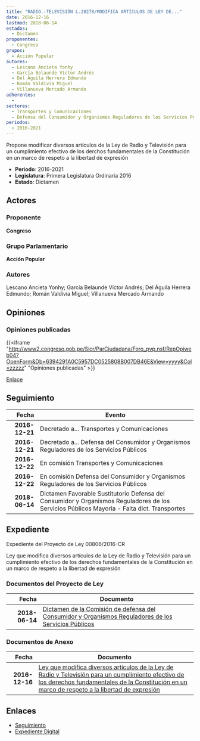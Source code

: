 ```yaml
---
title: "RADIO.-TELEVISIÓN L.28278/MODIFICA ARTÍCULOS DE LEY DE..."
date: 2016-12-16
lastmod: 2018-06-14
estados: 
  - Dictamen
proponentes: 
  - Congreso
grupos: 
  - Acción Popular
autores: 
  - Lescano Ancieta Yonhy
  - García Belaunde Víctor Andrés
  - Del Águila Herrera Edmundo
  - Román Valdivia Miguel
  - Villanueva Mercado Armando
adherentes: 
  - 
sectores: 
  - Transportes y Comunicaciones
  - Defensa del Consumidor y Organismos Reguladores de los Servicios Públicos
periodos: 
  - 2016-2021
---
```


Propone modificar diversos artículos de la Ley de Radio y Televisión para un cumplimiento efectivo de los derchos fundamentales de la Constitución en un marco de respeto a la libertad de expresión

- **Periodo**: 2016-2021
- **Legislatura**: Primera Legislatura Ordinaria 2016
- **Estado**: Dictamen

## Actores

### Proponente

**Congreso**

### Grupo Parlamentario

**Acción Popular**

### Autores

Lescano Ancieta Yonhy; García Belaunde Víctor Andrés; Del Águila Herrera Edmundo; Román Valdivia Miguel; Villanueva Mercado Armando


## Opiniones

### Opiniones publicadas

{{<iframe "http://www2.congreso.gob.pe/Sicr/ParCiudadana/Foro_pvp.nsf/RepOpiweb04?OpenForm&Db=6394291A0C5957DC0525808B007DB46E&View=yyyy&Col=zzzzz" "Opiniones publicadas" >}}

[Enlace](http://www2.congreso.gob.pe/Sicr/ParCiudadana/Foro_pvp.nsf/RepOpiweb04?OpenForm&Db=6394291A0C5957DC0525808B007DB46E&View=yyyy&Col=zzzzz)

## Seguimiento

| Fecha | Evento |
|------:|--------|
| **2016-12-21** | Decretado a... Transportes y Comunicaciones|
| **2016-12-21** | Decretado a... Defensa del Consumidor y Organismos Reguladores de los Servicios Públicos|
| **2016-12-22** | En comisión Transportes y Comunicaciones|
| **2016-12-22** | En comisión Defensa del Consumidor y Organismos Reguladores de los Servicios Públicos|
| **2018-06-14** | Dictamen Favorable Sustitutorio Defensa del Consumidor y Organismos Reguladores de los Servicios Públicos Mayoria - Falta dict. Transportes|


## Expediente

Expediente del Proyecto de Ley 00806/2016-CR

Ley que modifica diversos artículos de la Ley de Radio y Televisión para un cumplimiento efectivo de los derechos fundamentales de la Constitución en un marco de respeto a la libertad de expresión


### Documentos del Proyecto de Ley

| Fecha | Documento |
|------:|--------|
| **2018-06-14** | [Dictamen de la Comisión de defensa del Consumidor y Organismos Reguladores de los Servicios Públicos](http://www.leyes.congreso.gob.pe/Documentos/2016_2021/Seguimiento_de_Proyectos_de_Ley/00940PL20170614.pdf) |

### Documentos de Anexo

| Fecha | Documento |
|------:|--------|
| **2016-12-16** | [Ley que modifica diversos artículos de la Ley de Radio y Televisión para un cumplimiento efectivo de los derechos fundamentales de la Constitución en un marco de respeto a la libertad de expresión](http://www.leyes.congreso.gob.pe/Documentos/2016_2021/Proyectos_de_Ley_y_de_Resoluciones_Legislativas/PL0080620161216..pdf) |

## Enlaces 

- [Seguimiento](http://www2.congreso.gob.pe/Sicr/TraDocEstProc/CLProLey2016.nsf/f7fff46988ca05b1052578e100829cc7/9bb276f59ef04a410525808e00568359?OpenDocument)
- [Expediente Digital](http://www2.congreso.gob.pe/Sicr/TraDocEstProc/CLProLey2016.nsf/f7fff46988ca05b1052578e100829cc7/9bb276f59ef04a410525808e00568359?OpenDocument&Click=05257FB7005EB655.eb71d0cf91d8294e05256cdf006b5706/$Body/0.1C6C)
